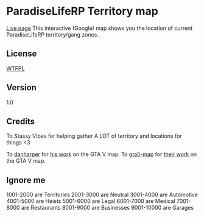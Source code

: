 ParadiseLifeRP Territory map
====
[Live page](https://curiousgamerftw.github.io/PLRP-gangmap/)
This interactive (Google) map shows you the location of current ParadiseLifeRP territory/gang zones.

## License

[WTFPL](LICENSE)

## Version

1.0

## Credits

To Stassy Vibes for helping gather A LOT of territory and locations for things <3

To [danharper](https://github.com/danharper/) for [his work](https://github.com/danharper/GTAV) on the GTA V map.
To [gta5-map](https://github.com/gta5-map) for [their work](https://github.com/gta5-map/gta5-map.github.io) on the GTA V map.

## Ignore me
1001-2000 are Territories
2001-3000 are Neutral
3001-4000 are Automotive
4001-5000 are Heists
5001-6000 are Legal
6001-7000 are Medical
7001-8000 are Restaurants
8001-9000 are Businesses
9001-10000 are Garages
